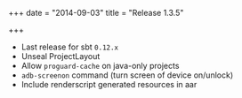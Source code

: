 +++
date = "2014-09-03"
title = "Release 1.3.5"

+++


* Last release for sbt `0.12.x`
* Unseal ProjectLayout
* Allow `proguard-cache` on java-only projects
* `adb-screenon` command (turn screen of device on/unlock)
* Include renderscript generated resources in aar
